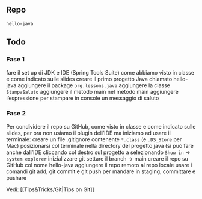 ## Repo
`hello-java`

## Todo
### Fase 1
fare il set up di JDK e IDE (Spring Tools Suite) come abbiamo visto in classe e come indicato sulle slides
creare il primo progetto Java chiamato hello-java
aggiungere il package `org.lessons.java`
aggiungere la classe `StampaSaluto`
aggiungere il metodo main
nel metodo main aggiungere l’espressione per stampare in console un messaggio di saluto

### Fase 2
Per condividere il repo su GitHub, come visto in classe e come indicato sulle slides, per ora non usiamo il plugin dell’IDE ma iniziamo ad usare il terminale:
creare un file .gitignore contenente `*.class` (e `.DS_Store` per Mac)
posizionarsi col terminale nella directory del progetto java (si può fare anche dall’IDE cliccando col destro sul progetto a selezionando `Show in` -> `system explorer`
inizializzare git
settare il branch -> main
creare il repo su GitHub col nome hello-java
aggiungere il repo remoto al repo locale
usare i comandi git add, git commit e git push per mandare in staging, committare e pushare

Vedi: [[Tips&Tricks/Git|Tips on Git]]
